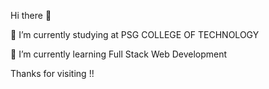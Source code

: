 Hi there 👋

🔭 I’m currently studying at PSG COLLEGE OF TECHNOLOGY

🌱 I’m currently learning Full Stack Web Development

Thanks for visiting !!


